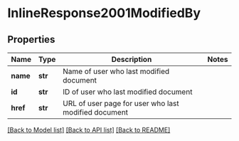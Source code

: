# InlineResponse2001ModifiedBy

## Properties
Name | Type | Description | Notes
------------ | ------------- | ------------- | -------------
**name** | **str** | Name of user who last modified document | 
**id** | **str** | ID of user who last modified document | 
**href** | **str** | URL of user page for user who last modified document | 

[[Back to Model list]](../README.md#documentation-for-models) [[Back to API list]](../README.md#documentation-for-api-endpoints) [[Back to README]](../README.md)


